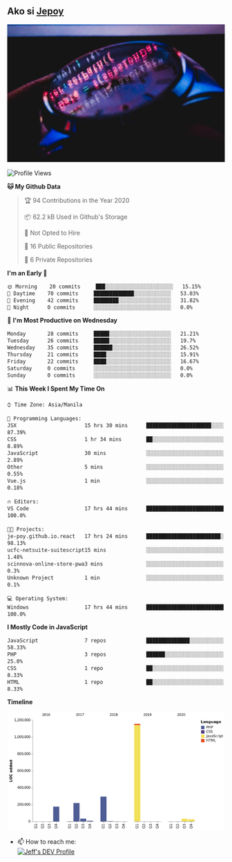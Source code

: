 ## Ako si [Jepoy](https://github.com/je-poy)
![je-poy-cover-img](imgs/cover.jpeg)

<!--START_SECTION:waka-->
![Profile Views](http://img.shields.io/badge/Profile%20Views-4-blue)

**🐱 My Github Data** 

> 🏆 94 Contributions in the Year 2020
 > 
> 📦 62.2 kB Used in Github's Storage 
 > 
> 🚫 Not Opted to Hire
 > 
> 📜 16 Public Repositories
 > 
> 🔑 6 Private Repositories 

**I'm an Early 🐤** 

```text
🌞 Morning    20 commits     ███░░░░░░░░░░░░░░░░░░░░░░   15.15% 
🌆 Daytime    70 commits     █████████████░░░░░░░░░░░░   53.03% 
🌃 Evening    42 commits     ████████░░░░░░░░░░░░░░░░░   31.82% 
🌙 Night      0 commits      ░░░░░░░░░░░░░░░░░░░░░░░░░   0.0%

```
📅 **I'm Most Productive on Wednesday** 

```text
Monday       28 commits     █████░░░░░░░░░░░░░░░░░░░░   21.21% 
Tuesday      26 commits     █████░░░░░░░░░░░░░░░░░░░░   19.7% 
Wednesday    35 commits     ██████░░░░░░░░░░░░░░░░░░░   26.52% 
Thursday     21 commits     ████░░░░░░░░░░░░░░░░░░░░░   15.91% 
Friday       22 commits     ████░░░░░░░░░░░░░░░░░░░░░   16.67% 
Saturday     0 commits      ░░░░░░░░░░░░░░░░░░░░░░░░░   0.0% 
Sunday       0 commits      ░░░░░░░░░░░░░░░░░░░░░░░░░   0.0%

```


📊 **This Week I Spent My Time On** 

```text
⌚︎ Time Zone: Asia/Manila

💬 Programming Languages: 
JSX                      15 hrs 30 mins      █████████████████████░░░░   87.39% 
CSS                      1 hr 34 mins        ██░░░░░░░░░░░░░░░░░░░░░░░   8.89% 
JavaScript               30 mins             ░░░░░░░░░░░░░░░░░░░░░░░░░   2.89% 
Other                    5 mins              ░░░░░░░░░░░░░░░░░░░░░░░░░   0.55% 
Vue.js                   1 min               ░░░░░░░░░░░░░░░░░░░░░░░░░   0.18%

🔥 Editors: 
VS Code                  17 hrs 44 mins      █████████████████████████   100.0%

🐱‍💻 Projects: 
je-poy.github.io.react   17 hrs 24 mins      ████████████████████████░   98.13% 
ucfc-netsuite-suitescript15 mins             ░░░░░░░░░░░░░░░░░░░░░░░░░   1.48% 
scinnova-online-store-pwa3 mins              ░░░░░░░░░░░░░░░░░░░░░░░░░   0.3% 
Unknown Project          1 min               ░░░░░░░░░░░░░░░░░░░░░░░░░   0.1%

💻 Operating System: 
Windows                  17 hrs 44 mins      █████████████████████████   100.0%

```

**I Mostly Code in JavaScript** 

```text
JavaScript               7 repos             ██████████████░░░░░░░░░░░   58.33% 
PHP                      3 repos             ██████░░░░░░░░░░░░░░░░░░░   25.0% 
CSS                      1 repo              ██░░░░░░░░░░░░░░░░░░░░░░░   8.33% 
HTML                     1 repo              ██░░░░░░░░░░░░░░░░░░░░░░░   8.33%

```


**Timeline**

![Chart not found](https://github.com/je-poy/je-poy/blob/master/charts/bar_graph.png) 


<!--END_SECTION:waka-->

- 📫 How to reach me: <br />
[<img src="https://d2fltix0v2e0sb.cloudfront.net/dev-badge.svg" width="50" alt="Jeff's DEV Profile" />](https://dev.to/jepoy)
<!--
**je-poy/je-poy** is a ✨ _special_ ✨ repository because its `README.md` (this file) appears on your GitHub profile.

Here are some ideas to get you started:

- 🔭 I’m currently working on ...
- 🌱 I’m currently learning ...
- 👯 I’m looking to collaborate on ...
- 🤔 I’m looking for help with ...
- 💬 Ask me about ...

- 😄 Pronouns: ...
- ⚡ Fun fact: ...
-->

